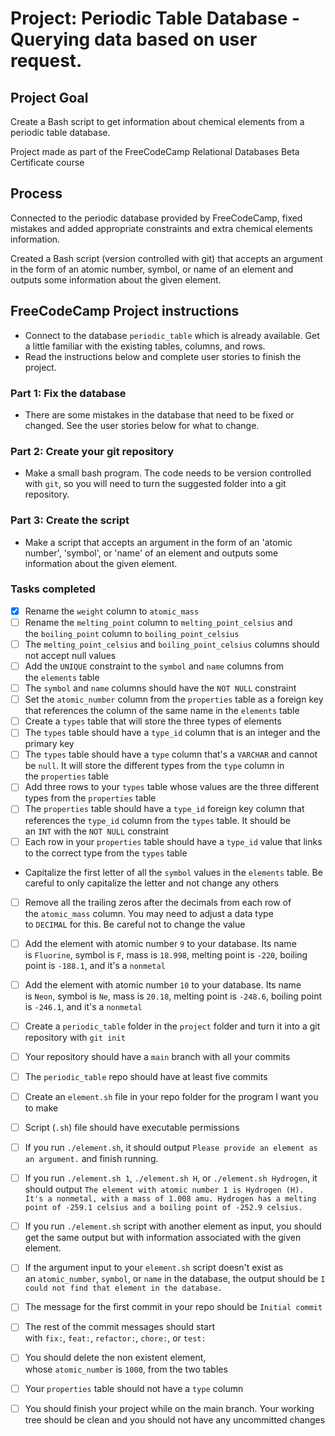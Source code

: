 # Project: Periodic Table Database - Querying data based on user request.

<!-- banner -->

## Project Goal
Create a Bash script to get information about chemical elements from a periodic table database.

Project made as part of the FreeCodeCamp Relational Databases Beta Certificate course

## Process

Connected to the periodic database provided by FreeCodeCamp, fixed mistakes and added appropriate constraints and extra chemical elements information.

Created a Bash script (version controlled with git) that accepts an argument in the form of an atomic number, symbol, or name of an element and outputs some information about the given element.

## FreeCodeCamp Project instructions


- Connect to the database `periodic_table` which is already available. Get a little familiar with the existing tables, columns, and rows.
- Read the instructions below and complete user stories to finish the project.

### Part 1: Fix the database

- There are some mistakes in the database that need to be fixed or changed. See the user stories below for what to change.

### Part 2: Create your git repository

- Make a small bash program. The code needs to be version controlled with `git`, so you will need to turn the suggested folder into a git repository.

### Part 3: Create the script

- Make a script that accepts an argument in the form of an 'atomic number', 'symbol', or 'name' of an element and outputs some information about the given element.

### Tasks completed

- [X] Rename the `weight` column to `atomic_mass`
- [ ] Rename the `melting_point` column to `melting_point_celsius` and the `boiling_point` column to `boiling_point_celsius`
- [ ] The `melting_point_celsius` and `boiling_point_celsius` columns should not accept null values
- [ ] Add the `UNIQUE` constraint to the `symbol` and `name` columns from the `elements` table
- [ ] The `symbol` and `name` columns should have the `NOT NULL` constraint
- [ ] Set the `atomic_number` column from the `properties` table as a foreign key that references the column of the same name in the `elements` table
- [ ] Create a `types` table that will store the three types of elements
- [ ] The `types` table should have a `type_id` column that is an integer and the primary key
- [ ] The `types` table should have a `type` column that's a `VARCHAR` and cannot be `null`. It will store the different types from the `type` column in the `properties` table
- [ ] Add three rows to your `types` table whose values are the three different types from the `properties` table
- [ ] The `properties` table should have a `type_id` foreign key column that references the `type_id` column from the `types` table. It should be an `INT` with the `NOT NULL` constraint
- [ ] Each row in your `properties` table should have a `type_id` value that links to the correct type from the `types` table
- Capitalize the first letter of all the `symbol` values in the `elements` table. Be careful to only capitalize the letter and not change any others
- [ ] Remove all the trailing zeros after the decimals from each row of the `atomic_mass` column. You may need to adjust a data type to `DECIMAL` for this. Be careful not to change the value
- [ ] Add the element with atomic number `9` to your database. Its name is `Fluorine`, symbol is `F`, mass is `18.998`, melting point is `-220`, boiling point is `-188.1`, and it's a `nonmetal`
- [ ] Add the element with atomic number `10` to your database. Its name is `Neon`, symbol is `Ne`, mass is `20.18`, melting point is `-248.6`, boiling point is `-246.1`, and it's a `nonmetal`
- [ ] Create a `periodic_table` folder in the `project` folder and turn it into a git repository with `git init`
- [ ] Your repository should have a `main` branch with all your commits
- [ ] The `periodic_table` repo should have at least five commits
- [ ] Create an `element.sh` file in your repo folder for the program I want you to make
- [ ] Script (`.sh`) file should have executable permissions
- [ ] If you run `./element.sh`, it should output `Please provide an element as an argument.` and finish running.
- [ ] If you run `./element.sh 1`, `./element.sh H`, or `./element.sh Hydrogen`, it should output `The element with atomic number 1 is Hydrogen (H). It's a nonmetal, with a mass of 1.008 amu. Hydrogen has a melting point of -259.1 celsius and a boiling point of -252.9 celsius.`
- [ ] If you run `./element.sh` script with another element as input, you should get the same output but with information associated with the given element.
- [ ] If the argument input to your `element.sh` script doesn't exist as an `atomic_number`, `symbol`, or `name` in the database, the output should be `I could not find that element in the database.`
- [ ] The message for the first commit in your repo should be `Initial commit`
- [ ] The rest of the commit messages should start with `fix:`, `feat:`, `refactor:`, `chore:`, or `test:`
- [ ] You should delete the non existent element, whose `atomic_number` is `1000`, from the two tables
- [ ] Your `properties` table should not have a `type` column
- [ ] You should finish your project while on the main branch. Your working tree should be clean and you should not have any uncommitted changes

